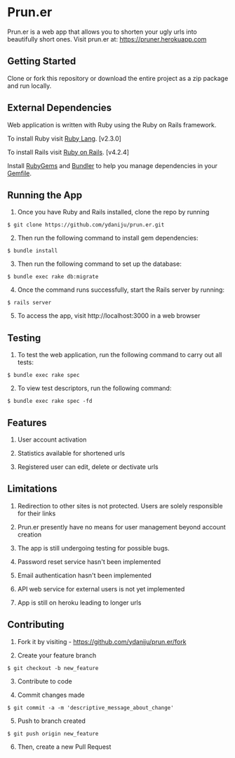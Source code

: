 # Prun.er
Prun.er is a web app that allows you to shorten your ugly urls into beautifully short ones. Visit prun.er at: https://pruner.herokuapp.com

## Getting Started
Clone or fork this repository or download the entire project as a zip package and run locally.

## External Dependencies
Web application is written with Ruby using the Ruby on Rails framework.

To install Ruby visit [Ruby Lang](https://www.ruby-lang.org). [v2.3.0]

To install Rails visit [Ruby on Rails](http://rubyonrails.org/). [v4.2.4]

Install [RubyGems](https://rubygems.org/) and [Bundler](http://bundler.io/) to help you manage dependencies in your [Gemfile](Gemfile).


## Running the App

1. Once you have Ruby and Rails installed, clone the repo by running

  ```$ git clone https://github.com/ydaniju/prun.er.git```

2. Then run the following command to install gem dependencies:

  ```$ bundle install```

3. Then run the following command to set up the database:

  ```$ bundle exec rake db:migrate```

4. Once the command runs successfully, start the Rails server by running:

  ```$ rails server```

5. To access the app, visit http://localhost:3000 in a web browser


## Testing

1. To test the web application, run the following command to carry out all tests:

  ```$ bundle exec rake spec```

2. To view test descriptors, run the following command:

  ```$ bundle exec rake spec -fd```


## Features

1. User account activation

2. Statistics available for shortened urls

3. Registered user can edit, delete or dectivate urls


## Limitations

1. Redirection to other sites is not protected. Users are solely responsible for their links

2. Prun.er presently have no means for user management beyond account creation

3. The app is still undergoing testing for possible bugs.

4. Password reset service hasn't been implemented

5. Email authentication hasn't been implemented

6. API web service for external users is not yet implemented

7. App is still on heroku leading to longer urls


## Contributing

1. Fork it by visiting - https://github.com/ydaniju/prun.er/fork

2. Create your feature branch

  ```$ git checkout -b new_feature```

3. Contribute to code

4. Commit changes made

  ```$ git commit -a -m 'descriptive_message_about_change'```

5. Push to branch created

  ```$ git push origin new_feature```

6. Then, create a new Pull Request
